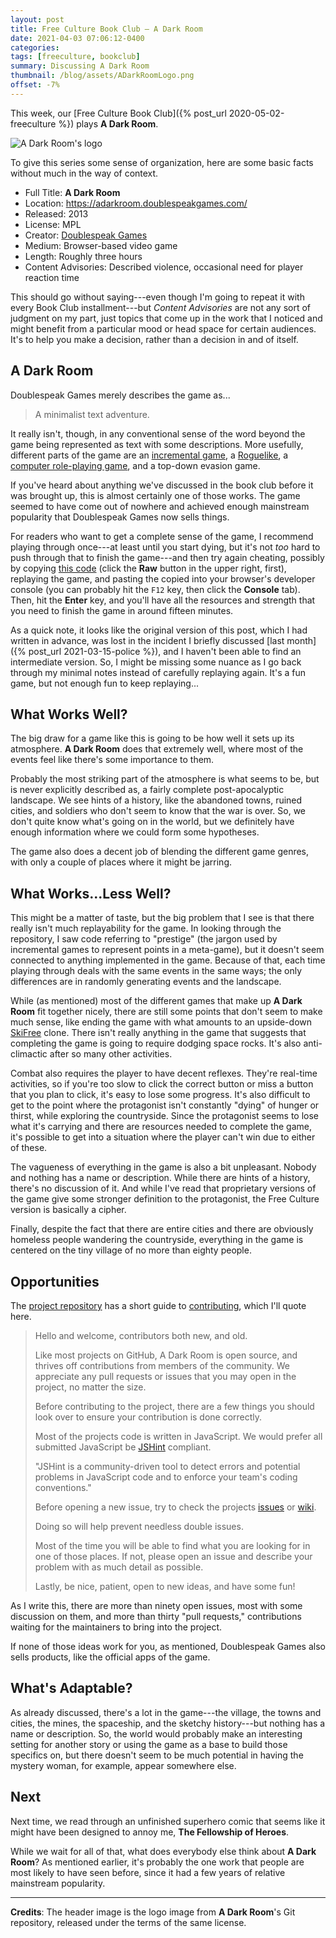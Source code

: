 ```yaml
---
layout: post
title: Free Culture Book Club — A Dark Room
date: 2021-04-03 07:06:12-0400
categories:
tags: [freeculture, bookclub]
summary: Discussing A Dark Room
thumbnail: /blog/assets/ADarkRoomLogo.png
offset: -7%
---
```


This week, our [Free Culture Book Club]({% post_url 2020-05-02-freeculture %}) plays **A Dark Room**.

![A Dark Room's logo](/blog/assets/ADarkRoomLogo.png "A Dark Room's logo")

To give this series some sense of organization, here are some basic facts without much in the way of context.

 * Full Title:  **A Dark Room**
 * Location:  <https://adarkroom.doublespeakgames.com/>
 * Released:  2013
 * License:  MPL
 * Creator:  [Doublespeak Games](https://www.doublespeakgames.com/)
 * Medium:  Browser-based video game
 * Length:  Roughly three hours
 * Content Advisories:  Described violence, occasional need for player reaction time

This should go without saying---even though I'm going to repeat it with every Book Club installment---but *Content Advisories* are not any sort of judgment on my part, just topics that come up in the work that I noticed and might benefit from a particular mood or head space for certain audiences.  It's to help you make a decision, rather than a decision in and of itself.

## A Dark Room

Doublespeak Games merely describes the game as...

 > A minimalist text adventure.

It really isn't, though, in any conventional sense of the word beyond the game being represented as text with some descriptions.  More usefully, different parts of the game are an [incremental game](https://en.wikipedia.org/wiki/Incremental_game), a [Roguelike](https://en.wikipedia.org/wiki/Roguelike), a [computer role-playing game](https://en.wikipedia.org/wiki/Role-playing_video_game), and a top-down evasion game.

If you've heard about anything we've discussed in the book club before it was brought up, this is almost certainly one of those works.  The game seemed to have come out of nowhere and achieved enough mainstream popularity that Doublespeak Games now sells things.

For readers who want to get a complete sense of the game, I recommend playing through once---at least until you start dying, but it's not *too* hard to push through that to finish the game---and then try again cheating, possibly by copying [this code](https://gist.github.com/stloewen/23efb85eaa69b9985b560bf390b1a386) (click the **Raw** button in the upper right, first), replaying the game, and pasting the copied into your browser's developer console (you can probably hit the `F12` key, then click the **Console** tab).  Then, hit the **Enter** key, and you'll have all the resources and strength that you need to finish the game in around fifteen minutes.

As a quick note, it looks like the original version of this post, which I had written in advance, was lost in the incident I briefly discussed [last month]({% post_url 2021-03-15-police %}), and I haven't been able to find an intermediate version.  So, I might be missing some nuance as I go back through my minimal notes instead of carefully replaying again.  It's a fun game, but not enough fun to keep replaying...

## What Works Well?

The big draw for a game like this is going to be how well it sets up its atmosphere.  **A Dark Room** does that extremely well, where most of the events feel like there's some importance to them.

Probably the most striking part of the atmosphere is what seems to be, but is never explicitly described as, a fairly complete post-apocalyptic landscape.  We see hints of a history, like the abandoned towns, ruined cities, and soldiers who don't seem to know that the war is over.  So, we don't quite know what's going on in the world, but we definitely have enough information where we could form some hypotheses.

The game also does a decent job of blending the different game genres, with only a couple of places where it might be jarring.

## What Works...Less Well?

This might be a matter of taste, but the big problem that I see is that there really isn't much replayability for the game.  In looking through the repository, I saw code referring to "prestige" (the jargon used by incremental games to represent points in a meta-game), but it doesn't seem connected to anything implemented in the game.  Because of that, each time playing through deals with the same events in the same ways; the only differences are in randomly generating events and the landscape.

While (as mentioned) most of the different games that make up **A Dark Room** fit together nicely, there are still some points that don't seem to make much sense, like ending the game with what amounts to an upside-down [SkiFree](https://en.wikipedia.org/wiki/SkiFree) clone.  There isn't really anything in the game that suggests that completing the game is going to require dodging space rocks.  It's also anti-climactic after so many other activities.

Combat also requires the player to have decent reflexes.  They're real-time activities, so if you're too slow to click the correct button or miss a button that you plan to click, it's easy to lose some progress.  It's also difficult to get to the point where the protagonist isn't constantly "dying" of hunger or thirst, while exploring the countryside.  Since the protagonist seems to lose what it's carrying and there are resources needed to complete the game, it's possible to get into a situation where the player can't win due to either of these.

The vagueness of everything in the game is also a bit unpleasant.  Nobody and nothing has a name or description.  While there are hints of a history, there's no discussion of it.  And while I've read that proprietary versions of the game give some stronger definition to the protagonist, the Free Culture version is basically a cipher.

Finally, despite the fact that there are entire cities and there are obviously homeless people wandering the countryside, everything in the game is centered on the tiny village of no more than eighty people.

## Opportunities

The [project repository](https://github.com/doublespeakgames/adarkroom) has a short guide to [contributing](https://raw.githubusercontent.com/doublespeakgames/adarkroom/main/contributing.md), which I'll quote here.

 > Hello and welcome, contributors both new, and old.
 >
 > Like most projects on GitHub, A Dark Room is open source, and thrives off contributions from members of the community. We appreciate any pull requests or issues that you may open in the project, no matter the size.
 >
 > Before contributing to the project, there are a few things you should look over to ensure your contribution is done correctly.
 >
 > Most of the projects code is written in JavaScript. We would prefer all submitted JavaScript be [JSHint](http://jshint.com/) compliant.
 >
 > "JSHint is a community-driven tool to detect errors and potential problems in JavaScript code and to enforce your team's coding conventions."
 >
 > Before opening a new issue, try to check the projects [issues](https://github.com/doublespeakgames/adarkroom/issues) or [wiki](https://github.com/doublespeakgames/adarkroom/wiki).
 >
 > Doing so will help prevent needless double issues.
 >
 > Most of the time you will be able to find what you are looking for in one of those places. If not, please open an issue and describe your problem with as much detail as possible.
 >
 > Lastly, be nice, patient, open to new ideas, and have some fun!

As I write this, there are more than ninety open issues, most with some discussion on them, and more than thirty "pull requests," contributions waiting for the maintainers to bring into the project.

If none of those ideas work for you, as mentioned, Doublespeak Games also sells products, like the official apps of the game.

## What's Adaptable?

As already discussed, there's a lot in the game---the village, the towns and cities, the mines, the spaceship, and the sketchy history---but nothing has a name or description.  So, the world would probably make an interesting setting for another story or using the game as a base to build those specifics on, but there doesn't seem to be much potential in having the mystery woman, for example, appear somewhere else.

## Next

Next time, we read through an unfinished superhero comic that seems like it might have been designed to annoy me, **The Fellowship of Heroes**.

While we wait for all of that, what does everybody else think about **A Dark Room**?  As mentioned earlier, it's probably the one work that people are most likely to have seen before, since it had a few years of relative mainstream popularity.

* * *

**Credits**:  The header image is the logo image from **A Dark Room**'s Git repository, released under the terms of the same license.
